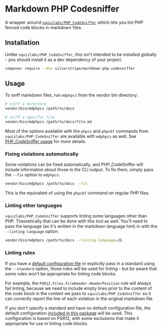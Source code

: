 # Markdown PHP Codesniffer

A wrapper around [`squizlabs/PHP_CodeSniffer`](https://github.com/squizlabs/PHP_CodeSniffer) which lets you lint PHP fenced code blocks in markdown files.

## Installation

Unlike `squizlabs/PHP_CodeSniffer`, this isn't intended to be installed globally - you should install it as a dev dependency of your project.

```bash
composer require --dev silverstripe/markdown-php-codesniffer
```

## Usage

To sniff markdown files, run `mdphpcs` from the vendor bin directory:

```bash
# sniff a directory
vendor/bin/mdphpcs /path/to/docs

# sniff a specific file
vendor/bin/mdphpcs /path/to/docs/file.md
```

Most of the options available with the `phpcs` and `phpcbf` commands from `squizlabs/PHP_CodeSniffer` are available with `mdphpcs` as well.
See [PHP_CodeSniffer usage](https://github.com/squizlabs/PHP_CodeSniffer/wiki/Usage) for more details.

### Fixing violations automatically

Some violations can be fixed automatically, and PHP_CodeSniffer will include information about those in the CLI output. To fix them, simply pass the `--fix` option to `mdphpcs`:

```bash
vendor/bin/mdphpcs /path/to/docs --fix
```

This is the equivalent of using the `phpcbf` command on regular PHP files.

### Linting other languages

`squizlabs/PHP_CodeSniffer` supports linting some languages other than PHP. Theoretically that can be done with this tool as well. You'll need to pass the language (as it's written in the markdown language hint) in with the `--linting-language` option.

```bash
vendor/bin/mdphpcs /path/to/docs --linting-language=JS
```

### Linting rules

If you have a [default configuration file](https://github.com/squizlabs/PHP_CodeSniffer/wiki/Advanced-Usage#using-a-default-configuration-file) or explicitly pass in a standard using the `--standard` option, those rules will be used for linting - but be aware that some rules won't be appropriate for linting code blocks.

For example, the `PSR12.Files.FileHeader.HeaderPosition` rule will always fail linting, because we need to include empty lines prior to the content of the code block in the content we pass to `squizlabs/PHP_CodeSniffer` so it can correctly report the line of each violation in the original markdown file.

If you don't specify a standard and have no default configuration file, the default configuration [included in this package](./phpcs.default.xml) will be used. This configuration is based on PSR12, with some exclusions that make it appropriate for use in linting code blocks.
